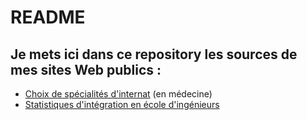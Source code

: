 # README
Je mets ici dans ce repository les sources de mes sites Web publics :
-------------
* [Choix de spécialités d'internat][1] (en médecine) 
* [Statistiques d'intégration en école d'ingénieurs][2]

[1]:https://loic.website/ECN/
[2]:https://loic.website/CPGE/
